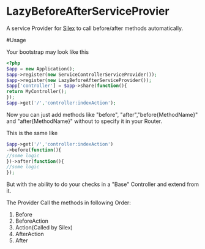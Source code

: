 # LazyBeforeAfterServiceProvier

A service Provider for [Silex](http://silex.sensiolabs.org/) to call before/after methods automatically.

#Usage

Your bootstrap may look like this
~~~ php
<?php
$app = new Application();
$app->register(new ServiceControllerServiceProvider());
$app->register(new LazyBeforeAfterServiceProvider());
$app['controller'] = $app->share(function(){
return MyController();
});
$app->get('/','controller:indexAction');
~~~

Now you can just add methods like "before", "after","before{MethodName}" and "after{MethodName}" without to specify it in your Router.

This is the same like

~~~ php
$app->get('/','controller:indexAction')
->before(function(){
//some logic
})->after(function(){
//some logic
});
~~~

But with the ability to do your checks in a "Base" Controller and extend from it.

The Provider Call the methods in following Order:

1. Before
2. BeforeAction
3. Action(Called by Silex)
4. AfterAction
5. After

